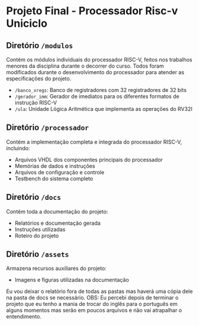 # Projeto Final - Processador Risc-v Uniciclo

## Diretório `/modulos`
Contém os módulos individuais do processador RISC-V, feitos nos trabalhos menores da disciplina durante o decorrer do curso. Todos foram modificados durante o desenvolvimento do processador para atender as especificações do projeto.
- `/banco_xregs`: Banco de registradores com 32 registradores de 32 bits
- `/gerador_imm`: Gerador de imediatos para os diferentes formatos de instrução RISC-V
- `/ula`: Unidade Lógica Aritmética que implementa as operações do RV32I

## Diretório `/processador`
Contém a implementação completa e integrada do processador RISC-V, incluindo:
- Arquivos VHDL dos componentes principais do processador
- Memórias de dados e instruções
- Arquivos de configuração e controle
- Testbench do sistema completo

## Diretório `/docs`
Contém toda a documentação do projeto:
- Relatórios e documentação gerada
- Instruções utilizadas
- Roteiro do projeto

## Diretório `/assets`
Armazena recursos auxiliares do projeto:
- Imagens e figuras utilizadas na documentação

Eu vou deixar o relatório fora de todas as pastas mas haverá uma cópia dele na pasta de docs se necessário. OBS: Eu percebi depois de terminar o projeto que eu tenho a mania de trocar do inglês para o português em alguns momentos mas serão em poucos arquivos e não vai atrapalhar o entendimento.